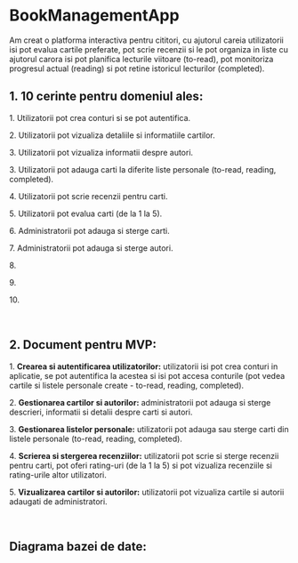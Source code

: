 # BookManagementApp
Am creat o platforma interactiva pentru cititori, cu ajutorul careia utilizatorii isi pot evalua cartile preferate, pot scrie recenzii si le pot organiza in liste cu ajutorul carora isi pot planifica lecturile viitoare (to-read), pot monitoriza progresul actual (reading) si pot retine istoricul lecturilor (completed).

<h2>1.  10 cerinte pentru domeniul ales:</h2>
<p>1. Utilizatorii pot crea conturi si se pot autentifica.</p>
<p>2. Utilizatorii pot vizualiza  detaliile si informatiile cartilor.</p>
<p>3. Utilizatorii pot vizualiza informatii despre autori.</p>
<p>3. Utilizatorii pot adauga carti la diferite liste personale (to-read, reading, completed).</p>
<p>4. Utilizatorii pot scrie recenzii pentru carti.</p>
<p>5. Utilizatorii pot evalua carti (de la 1 la 5).</p>
<p>6. Administratorii pot adauga si sterge carti.</p>
<p>7. Administratorii pot adauga si sterge autori.</p>
<p>8. </p>
<p>9. </p>
<p>10. </p>

<br/>
<h2>2.  Document pentru MVP:</h2>
<p>1. <b>Crearea si autentificarea utilizatorilor:</b> utilizatorii isi pot crea conturi in aplicatie, se pot autentifica la acestea si isi pot accesa conturile (pot vedea cartile si listele personale create - to-read, reading, completed).</p>
<p>2. <b>Gestionarea cartilor si autorilor:</b> administratorii pot adauga si sterge descrieri, informatii si detalii despre carti si autori.</p>
<p>3. <b>Gestionarea listelor personale:</b> utilizatorii pot adauga sau sterge carti din listele personale (to-read, reading, completed).</p>
<p>4. <b>Scrierea si stergerea recenziilor:</b> utilizatorii pot scrie si sterge recenzii pentru carti, pot oferi rating-uri (de la 1 la 5) si pot vizualiza recenziile si rating-urile altor utilizatori.</p>
<p>5. <b>Vizualizarea cartilor si autorilor:</b> utilizatorii pot vizualiza cartile si autorii adaugati de administratori.</p>

<br/>
<h2>Diagrama bazei de date:</h2>
